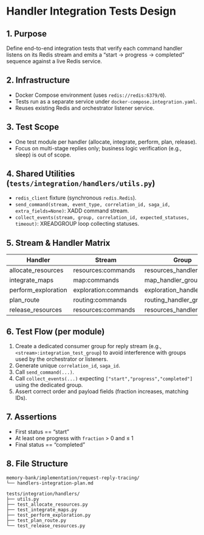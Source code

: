 # Handler Integration Tests Design

## 1. Purpose

Define end-to-end integration tests that verify each command handler listens on its Redis stream and emits a “start → progress → completed” sequence against a live Redis service.

## 2. Infrastructure

- Docker Compose environment (uses `redis://redis:6379/0`).
- Tests run as a separate service under `docker-compose.integration.yaml`.
- Reuses existing Redis and orchestrator listener service.

## 3. Test Scope

- One test module per handler (allocate, integrate, perform, plan, release).
- Focus on multi-stage replies only; business logic verification (e.g., sleep) is out of scope.

## 4. Shared Utilities (`tests/integration/handlers/utils.py`)

- `redis_client` fixture (synchronous `redis.Redis`).
- `send_command(stream, event_type, correlation_id, saga_id, extra_fields=None)`: XADD command stream.
- `collect_events(stream, group, correlation_id, expected_statuses, timeout)`: XREADGROUP loop collecting statuses.

## 5. Stream & Handler Matrix

| Handler             | Stream               | Group                     | Event Type          |
| ------------------- | -------------------- | ------------------------- | ------------------- |
| allocate_resources  | resources:commands   | resources_handler_group   | resources:allocate  |
| integrate_maps      | map:commands         | map_handler_group         | map:integrate       |
| perform_exploration | exploration:commands | exploration_handler_group | exploration:perform |
| plan_route          | routing:commands     | routing_handler_group     | routing:plan        |
| release_resources   | resources:commands   | resources_handler_group   | resources:release   |

## 6. Test Flow (per module)

1. Create a dedicated consumer group for reply stream (e.g., `<stream>:integration_test_group`) to avoid interference with groups used by the orchestrator or listeners.
2. Generate unique `correlation_id`, `saga_id`.
3. Call `send_command(...)`.
4. Call `collect_events(...)` expecting `["start","progress","completed"]` using the dedicated group.
5. Assert correct order and payload fields (fraction increases, matching IDs).

## 7. Assertions

- First status == “start”
- At least one progress with `fraction` > 0 and ≤ 1
- Final status == “completed”

## 8. File Structure

```
memory-bank/implementation/request-reply-tracing/
└── handlers-integration-plan.md

tests/integration/handlers/
├── utils.py
├── test_allocate_resources.py
├── test_integrate_maps.py
├── test_perform_exploration.py
├── test_plan_route.py
└── test_release_resources.py
```
